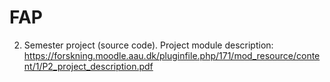 # FAP
2. Semester project (source code).
Project module description: https://forskning.moodle.aau.dk/pluginfile.php/171/mod_resource/content/1/P2_project_description.pdf
